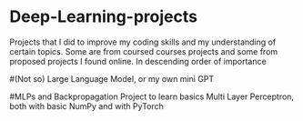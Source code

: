 # Deep-Learning-projects
Projects that I did to improve my coding skills and my understanding of certain topics. Some are from coursed courses projects and some from proposed projects I found online. In descending order of importance


#(Not so) Large Language Model, or my own mini GPT


#MLPs and Backpropagation
Project to learn basics Multi Layer Perceptron, both with basic NumPy and with PyTorch

